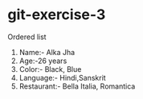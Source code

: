 # git-exercise-3

Ordered list


1. Name:- Alka Jha
2. Age:-26 years
3. Color:- Black, Blue
4. Language:- Hindi,Sanskrit
5. Restaurant:- Bella Italia, Romantica
